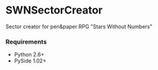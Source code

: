 SWNSectorCreator
================

Sector creator for pen&amp;paper RPG "Stars Without Numbers"

### Requirements

* Python 2.6+
* PySide 1.02+